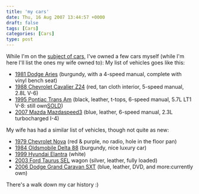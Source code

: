 ```yaml
---
title: 'my cars'
date: Thu, 16 Aug 2007 13:44:57 +0000
draft: false
tags: [Cars]
categories: [Cars]
type: post
---
```


While I'm on the [subject of cars](http://zeusville.wordpress.com/2007/08/16/car-family-tree/), I've owned a few cars myself (while I'm here I'll list the ones my wife owned to): My list of vehicles goes like this:

*   [1981 Dodge Aries](http://en.wikipedia.org/wiki/Dodge_Aries) (burgundy, with a 4-speed manual, complete with vinyl bench seat)
*   [1988 Chevrolet Cavalier Z24](http://en.wikipedia.org/wiki/Chevy_Cavalier) (red, tan cloth interior, 5-speed manual, 2.8L V-6)
*   [1995 Pontiac Trans Am](http://en.wikipedia.org/wiki/Pontiac_Trans_Am#Fourth_generation) (black, leather, t-tops, 6-speed manual, 5.7L LT1 V-8: still own[SOLD](http://zeusville.wordpress.com/2008/05/03/trans-am-sold-officially-this-time/))
*   [2007 Mazda Mazdaspeed3](http://en.wikipedia.org/wiki/Mazdaspeed3) (blue, leather, 6-speed manual, 2.3L turbocharged I-4)

My wife has had a similar list of vehicles, though not quite as new:

*   [1979 Chevrolet Nova](http://en.wikipedia.org/wiki/Chevrolet_Nova#Fourth_generation_.281975.E2.80.931979.29) (red & purple, no radio, hole in the floor pan)
*   [1984 Oldsmobile Delta 88](http://en.wikipedia.org/wiki/Oldsmobile_Delta_88#1977-85) (burgundy, nice luxury car)
*   [1999 Hyundai Elantra](http://en.wikipedia.org/wiki/Hyundai_Elantra#Second_generation_.281996.E2.80.932000.29) (white)
*   [2003 Ford Taurus SEL](http://en.wikipedia.org/wiki/Ford_Taurus#Fourth_generation_.282000.E2.80.932007.29) wagon (silver, leather, fully loaded)
*   [2006 Dodge Grand Caravan SXT](http://en.wikipedia.org/wiki/Dodge_Grand_Caravan#2001-2007) (blue, leather, DVD, and more:currently own)

There's a walk down my car history :)